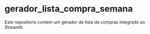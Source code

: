 # gerador_lista_compra_semana
Este repositorio contem um gerador de lista de compras integrado ao Streamlit.
